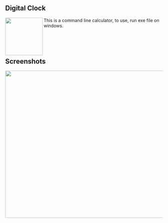 <h2>Digital Clock</h2>
<img align="left" width="120" height="120" src="https://imgur.com/tkT1H0S.jpg">
This is a command line calculator, to use, run exe file on windows.
<h2></h2>
<br></br>

<h2>Screenshots</h2>
<img align="centre" width="700" height="470" src="https://imgur.com/omP3lIY.png">
